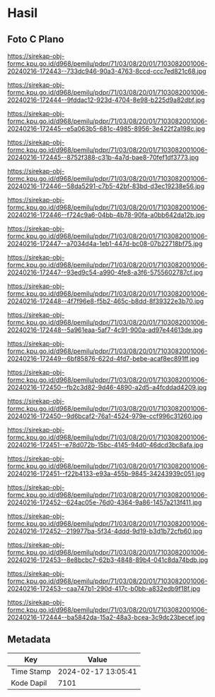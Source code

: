 # Hasil

## Foto C Plano

https://sirekap-obj-formc.kpu.go.id/d968/pemilu/pdpr/71/03/08/20/01/7103082001006-20240216-172443--733dc946-90a3-4763-8ccd-ccc7ed821c68.jpg

https://sirekap-obj-formc.kpu.go.id/d968/pemilu/pdpr/71/03/08/20/01/7103082001006-20240216-172444--9fddac12-923d-4704-8e98-b225d9a82dbf.jpg

https://sirekap-obj-formc.kpu.go.id/d968/pemilu/pdpr/71/03/08/20/01/7103082001006-20240216-172445--e5a063b5-681c-4985-8956-3e422f2a198c.jpg

https://sirekap-obj-formc.kpu.go.id/d968/pemilu/pdpr/71/03/08/20/01/7103082001006-20240216-172445--8752f388-c31b-4a7d-bae8-70fef1df3773.jpg

https://sirekap-obj-formc.kpu.go.id/d968/pemilu/pdpr/71/03/08/20/01/7103082001006-20240216-172446--58da5291-c7b5-42bf-83bd-d3ec19238e56.jpg

https://sirekap-obj-formc.kpu.go.id/d968/pemilu/pdpr/71/03/08/20/01/7103082001006-20240216-172446--f724c9a6-04bb-4b78-90fa-a0bb642da12b.jpg

https://sirekap-obj-formc.kpu.go.id/d968/pemilu/pdpr/71/03/08/20/01/7103082001006-20240216-172447--a7034d4a-1eb1-447d-bc08-07b22718bf75.jpg

https://sirekap-obj-formc.kpu.go.id/d968/pemilu/pdpr/71/03/08/20/01/7103082001006-20240216-172447--93ed9c54-a990-4fe8-a3f6-5755602787cf.jpg

https://sirekap-obj-formc.kpu.go.id/d968/pemilu/pdpr/71/03/08/20/01/7103082001006-20240216-172448--4f7f96e8-f5b2-465c-b8dd-8f39322e3b70.jpg

https://sirekap-obj-formc.kpu.go.id/d968/pemilu/pdpr/71/03/08/20/01/7103082001006-20240216-172448--5a961eaa-5af7-4c91-900a-ad97e44613de.jpg

https://sirekap-obj-formc.kpu.go.id/d968/pemilu/pdpr/71/03/08/20/01/7103082001006-20240216-172449--6bf85876-622d-4fd7-bebe-acaf8ec891ff.jpg

https://sirekap-obj-formc.kpu.go.id/d968/pemilu/pdpr/71/03/08/20/01/7103082001006-20240216-172450--fb2c3d82-9d46-4890-a2d5-a4fcddad4209.jpg

https://sirekap-obj-formc.kpu.go.id/d968/pemilu/pdpr/71/03/08/20/01/7103082001006-20240216-172450--9d6bcaf2-76a1-4524-979e-ccf996c31260.jpg

https://sirekap-obj-formc.kpu.go.id/d968/pemilu/pdpr/71/03/08/20/01/7103082001006-20240216-172451--e78d072b-15bc-4145-94d0-46dcd3bc8afa.jpg

https://sirekap-obj-formc.kpu.go.id/d968/pemilu/pdpr/71/03/08/20/01/7103082001006-20240216-172451--f22b4133-e93a-455b-9845-34243939c051.jpg

https://sirekap-obj-formc.kpu.go.id/d968/pemilu/pdpr/71/03/08/20/01/7103082001006-20240216-172452--624ac05e-76d0-4364-9a86-1457a213f411.jpg

https://sirekap-obj-formc.kpu.go.id/d968/pemilu/pdpr/71/03/08/20/01/7103082001006-20240216-172452--219977ba-5f34-4ddd-9d19-b3d1b72cfb60.jpg

https://sirekap-obj-formc.kpu.go.id/d968/pemilu/pdpr/71/03/08/20/01/7103082001006-20240216-172453--8e8bcbc7-62b3-4848-89b4-041c8da74bdb.jpg

https://sirekap-obj-formc.kpu.go.id/d968/pemilu/pdpr/71/03/08/20/01/7103082001006-20240216-172453--caa747b1-290d-417c-b0bb-a832edb9f18f.jpg

https://sirekap-obj-formc.kpu.go.id/d968/pemilu/pdpr/71/03/08/20/01/7103082001006-20240216-172444--ba5842da-15a2-48a3-bcea-3c9dc23becef.jpg


## Metadata

| Key        | Value               |
| ---------- | ------------------- |
| Time Stamp | 2024-02-17 13:05:41 |
| Kode Dapil | 7101                |




